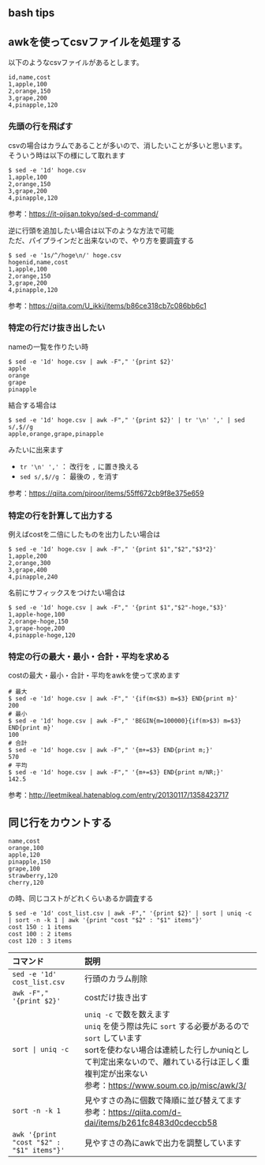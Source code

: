 bash tips
---

## awkを使ってcsvファイルを処理する

以下のようなcsvファイルがあるとします。

```csv:hoge.csv
id,name,cost
1,apple,100
2,orange,150
3,grape,200
4,pinapple,120
```

### 先頭の行を飛ばす

csvの場合はカラムであることが多いので、消したいことが多いと思います。  
そういう時は以下の様にして取れます

```console
$ sed -e '1d' hoge.csv
1,apple,100
2,orange,150
3,grape,200
4,pinapple,120
```

参考：https://it-ojisan.tokyo/sed-d-command/

逆に行頭を追加したい場合は以下のような方法で可能  
ただ、パイプラインだと出来ないので、やり方を要調査する

```
$ sed -e '1s/^/hoge\n/' hoge.csv
hogenid,name,cost
1,apple,100
2,orange,150
3,grape,200
4,pinapple,120
```

参考：https://qiita.com/U_ikki/items/b86ce318cb7c086bb6c1

### 特定の行だけ抜き出したい

nameの一覧を作りたい時

```console
$ sed -e '1d' hoge.csv | awk -F"," '{print $2}'
apple
orange
grape
pinapple
```

結合する場合は

```
$ sed -e '1d' hoge.csv | awk -F"," '{print $2}' | tr '\n' ',' | sed s/,$//g
apple,orange,grape,pinapple
```

みたいに出来ます

- `tr '\n' ','` ： 改行を `,` に置き換える
- `sed s/,$//g` ： 最後の `,` を消す

参考：https://qiita.com/piroor/items/55ff672cb9f8e375e659

### 特定の行を計算して出力する

例えばcostを二倍にしたものを出力したい場合は

```console
$ sed -e '1d' hoge.csv | awk -F"," '{print $1","$2","$3*2}'
1,apple,200
2,orange,300
3,grape,400
4,pinapple,240
```

名前にサフィックスをつけたい場合は

```console
$ sed -e '1d' hoge.csv | awk -F"," '{print $1","$2"-hoge,"$3}'
1,apple-hoge,100
2,orange-hoge,150
3,grape-hoge,200
4,pinapple-hoge,120
```

### 特定の行の最大・最小・合計・平均を求める

costの最大・最小・合計・平均をawkを使って求めます

```console
# 最大
$ sed -e '1d' hoge.csv | awk -F"," '{if(m<$3) m=$3} END{print m}'
200
# 最小
$ sed -e '1d' hoge.csv | awk -F"," 'BEGIN{m=100000}{if(m>$3) m=$3} END{print m}'
100
# 合計
$ sed -e '1d' hoge.csv | awk -F"," '{m+=$3} END{print m;}'
570
# 平均
$ sed -e '1d' hoge.csv | awk -F"," '{m+=$3} END{print m/NR;}'
142.5
```

参考：http://leetmikeal.hatenablog.com/entry/20130117/1358423717

## 同じ行をカウントする

```csv:cost_list.csv
name,cost
orange,100
apple,120
pinapple,150
grape,100
strawberry,120
cherry,120
```

の時、同じコストがどれくらいあるか調査する

```console
$ sed -e '1d' cost_list.csv | awk -F"," '{print $2}' | sort | uniq -c | sort -n -k 1 | awk '{print "cost "$2" : "$1" items"}'
cost 150 : 1 items
cost 100 : 2 items
cost 120 : 3 items
```

| コマンド | 説明 |
|:---|:---|
| `sed -e '1d' cost_list.csv` | 行頭のカラム削除 |
| `awk -F"," '{print $2}'` | costだけ抜き出す |
| `sort \| uniq -c` | `uniq -c` で数を数えます<br /> `uniq` を使う際は先に `sort` する必要があるので `sort` しています<br />sortを使わない場合は連続した行しかuniqとして判定出来ないので、離れている行は正しく重複判定が出来ない<br />参考：https://www.soum.co.jp/misc/awk/3/ |
| `sort -n -k 1` | 見やすさの為に個数で降順に並び替えてます<br />参考：https://qiita.com/d-dai/items/b261fc8483d0cdeccb58 | 
| `awk '{print "cost "$2" : "$1" items"}'` | 見やすさの為にawkで出力を調整しています |


